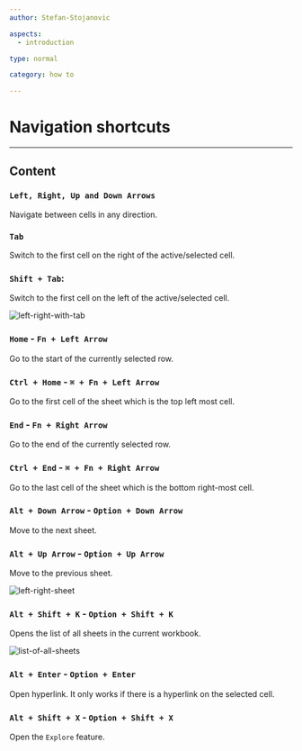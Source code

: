 ```yaml
---
author: Stefan-Stojanovic

aspects:
  - introduction

type: normal

category: how to

---
```


# Navigation shortcuts

---
## Content

### `Left, Right, Up and Down Arrows`

Navigate between cells in any direction.

### `Tab`

Switch to the first cell on the right of the active/selected cell.

### `Shift + Tab`: 

Switch to the first cell on the left of the active/selected cell. 

![left-right-with-tab](https://img.enkipro.com/03cb57661b32f2cc6d8967e7a62d04d7.gif)

### `Home` - `Fn + Left Arrow`

Go to the start of the currently selected row.

### `Ctrl + Home` - `⌘ + Fn + Left Arrow`

Go to the first cell of the sheet which is the top left most cell.

### `End` - `Fn + Right Arrow`

Go to the end of the currently selected row.

### `Ctrl + End` - `⌘ + Fn + Right Arrow`

Go to the last cell of the sheet which is the bottom right-most cell.

### `Alt + Down Arrow` - `Option + Down Arrow`

Move to the next sheet.

### `Alt + Up Arrow` - `Option + Up Arrow`

Move to the previous sheet.

![left-right-sheet](https://img.enkipro.com/e0ea562cdb5e62e602d1ff77cdb32fd0.gif)

### `Alt + Shift + K` - `Option + Shift + K`

Opens the list of all sheets in the current workbook.

![list-of-all-sheets](https://img.enkipro.com/f13c2450f0e3d0b1d89f92f6f2371d62.gif)

### `Alt + Enter` - `Option + Enter`

Open hyperlink. It only works if there is a hyperlink on the selected cell.

### `Alt + Shift + X` - `Option + Shift + X`

Open the `Explore` feature.

